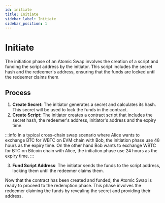 ```yaml
---
id: initiate
title: Initiate
sidebar_label: Initiate
sidebar_position: 1
---
```


# Initiate

The initiation phase of an Atomic Swap involves the creation of a script and funding the script address by the initiator. This script includes the secret hash and the redeemer's address, ensuring that the funds are locked until the redeemer claims them.

## Process

1. **Create Secret**: The initiator generates a secret and calculates its hash. This secret will be used to lock the funds in the contract.
2. **Create Script**: The initiator creates a contract script that includes the secret hash, the redeemer's address, initiator's address and the expiry time.

:::info
In a typical cross-chain swap scenario where Alice wants to exchange BTC for WBTC on EVM chain with Bob, the initiation phase use 48 hours as the expiry time. On the other hand Bob wants to exchange WBTC for BTC on Bitcoin chain with Alice, the initiation phase use 24 hours as the expiry time.
:::

3. **Fund Script Address**: The initiator sends the funds to the script address, locking them until the redeemer claims them.

Now that the contract has been created and funded, the Atomic Swap is ready to proceed to the redemption phase. This phase involves the redeemer claiming the funds by revealing the secret and providing their address.
